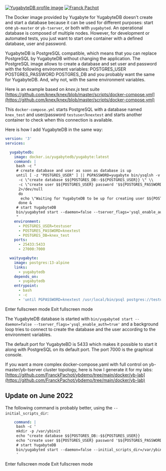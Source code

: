 [![YugabyteDB profile image](https://res.cloudinary.com/practicaldev/image/fetch/s--foNaeRLu--/c_fill,f_auto,fl_progressive,h_50,q_auto,w_50/https://dev-to-uploads.s3.amazonaws.com/uploads/organization/profile_image/4200/874c3da5-f3e8-4f6c-8b10-e36708099da3.png)](https://dev.to/yugabyte) [![Franck Pachot](https://res.cloudinary.com/practicaldev/image/fetch/s--dpV1rnnw--/c_fill,f_auto,fl_progressive,h_50,q_auto,w_50/https://dev-to-uploads.s3.amazonaws.com/uploads/user/profile_image/114176/c569c0db-9431-4319-ae0b-cb5aa7c7d0e3.png)](https://dev.to/franckpachot)

The Docker image provided by Yugabyte for YugabyteDB doesn't create and start a database because it can be used for different purposes: start one `yb-master` or `yb-tserver`, or both with `yugabyted`. An operational database is composed of multiple nodes. However, for development or automated tests, you just want to start one container with a defined database, user and password.

YugabyteDB is PostgreSQL compatible, which means that you can replace PostgreSQL by YugabyteDB without changing the application. The PostgreSQL image allows to create a database and set user and password with the following environment variables: POSTGRES\_USER POSTGRES\_PASSWORD POSTGRES\_DB and you probably want the same for YugabyteDB. And, why not, with the same environment variables.

Here is an example based on _knex.js_ test suite [https://github.com/knex/knex/blob/master/scripts/docker-compose.yml](https://github.com/knex/knex/blob/master/scripts/docker-compose.yml)

This `docker-compose.yml` starts PostgreSQL with a database named `knex_test` and user/password `testuser`/`knextest` and starts another container to check when this connection is available.

Here is how I add YugabyteDB in the same way:

```yaml
version: '3'
services:

  yugabytedb:
    image: docker.io/yugabytedb/yugabyte:latest
    command: |
     bash -c "
     # create database and user as soon as database is up
     until [ -z "POSTGRES_USER" ] || PGPASSWORD=yugabyte bin/ysqlsh -v ON_ERROR_STOP=1 \\
      -c \"create database $${POSTGRES_DB:-$${POSTGRES_USER}} \" \\
      -c \"create user $${POSTGRES_USER} password '$${POSTGRES_PASSWORD}' \" \\
      2>/dev/null
      do
       echo \"Waiting for YugabyteDB to be up for creating user $${POSTGRES_USER}.\" ; sleep 5
      done &
     # start YugabyteDB
     bin/yugabyted start --daemon=false --tserver_flags='ysql_enable_auth=true'
     "
    environment:
      - POSTGRES_USER=testuser
      - POSTGRES_PASSWORD=knextest
      - POSTGRES_DB=knex_test
    ports:
      - 25433:5433
      - 27000:7000

  waityugabyte:
    image: postgres:13-alpine
    links:
      - yugabytedb
    depends_on:
      - yugabytedb
    entrypoint:
      - bash
      - -c
      - 'until PGPASSWORD=knextest /usr/local/bin/psql postgres://testuser@yugabytedb:5433/knex_test -c "SELECT 1"; do sleep 5; done'

```

Enter fullscreen mode Exit fullscreen mode

The YugabyteDB database is started with `bin/yugabyted start --daemon=false --tserver_flags='ysql_enable_auth=true'` and a background loop tries to connect to create the database and the user according to the environment variables.

The default port for YugabyteBD is 5433 which makes it possible to start it along with PostgreSQL on its default port. The port 7000 is the graphical console.

If you want a more complex docker-compose.yaml with full control on yb-master/yb-tserver cluster topology, here is how I generate it for my labs: [https://github.com/FranckPachot/ybdemo/tree/main/docker/yb-lab](https://github.com/FranckPachot/ybdemo/tree/main/docker/yb-lab)

## [](https://dev.to/yugabyte/docker-composeyaml-to-start-yugabytedb-with-postgresuser-postgrespassword-postgresdb-env-4do3#update-on-june-2022)Update on June 2022

The following command is probably better, using the `--initial_scripts_dir`:

```yaml
    command: |
     bash -c '
     mkdir -p /var/ybinit
     echo "create database $${POSTGRES_DB:-$${POSTGRES_USER}}             " > /var/ybinit/01-db.sql
     echo "create user $${POSTGRES_USER} password '$${POSTGRES_PASSWORD}' " > /var/ybinit/02-usr.sql
     # start YugabyteDB
     bin/yugabyted start --daemon=false --initial_scripts_dir=/var/ybinit --tserver_flags=ysql_enable_auth=true
     '
```

Enter fullscreen mode Exit fullscreen mode